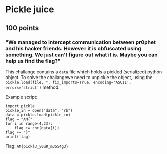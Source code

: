 # Pickle juice
## 100 points
### "We managed to intercept communication between **pr0phet** and his hacker friends. However it is obfuscated using something. We just can't figure out what it is. Maybe you can help us find the flag?"

This challange contains a `data` file which holds a pickled (serialized) python object. To solve the challangewe need to unpickle the object, using the `pickle.load(file, *, fix_imports=True, encoding='ASCII', errors='strict')` method.

Example script:
```
import pickle
pickle_in = open("data", "rb")
data = pickle.load(pickle_in)
flag = "AM{"
for i in range(4,23):
    flag += chr(data[i])
flag += "}"
print(flag)
```

Flag: `AM{p1ckl3_y0uR_m3554g3}`